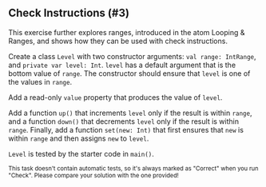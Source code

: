 ## Check Instructions (#3)

This exercise further explores ranges, introduced in the atom Looping & Ranges,
and shows how they can be used with check instructions.

Create a class `Level` with two constructor arguments: `val range: IntRange`,
and `private var level: Int`. `level` has a default argument that is the
bottom value of `range`. The constructor should ensure that `level` is one
of the values in `range`.

Add a read-only `value` property that produces the value of `level`.

Add a function `up()` that increments `level` only if the result is within
`range`, and a function `down()` that decrements `level` only if the result
is within `range`. Finally, add a function `set(new: Int)` that first ensures
that `new` is within `range` and then assigns `new` to `level`.

`Level` is tested by the starter code in `main()`.

<sub> This task doesn't contain automatic tests,
so it's always marked as "Correct" when you run "Check".
Please compare your solution with the one provided! </sub>
